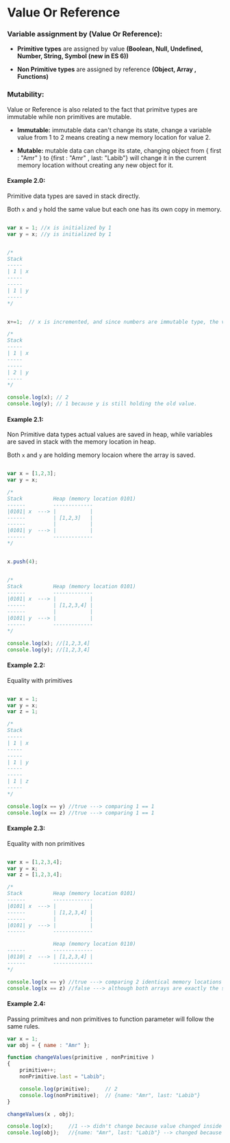 # Value Or Reference

### Variable assignment by (Value Or Reference):
* **Primitive types** are assigned by value **(Boolean, Null, Undefined, Number, String, Symbol (new in ES 6))**

* **Non Primitive types** are assigned by reference **(Object, Array , Functions)**

### Mutability:

Value or Reference is also related to the fact that primitve types are immutable while non primitives are mutable.

* **Immutable:** immutable data can't change its state, change a variable value from 1 to 2 means creating a new memory location for value 2.

* **Mutable:** mutable data can change its state, changing object from  { first : "Amr" } to  {first : "Amr" , last: "Labib"} will change it in the current memory location without creating any new object for it.

#### Example 2.0:
Primitive data types are saved in stack directly.

Both `x` and `y` hold the same value but each one has its own copy in memory.

```javascript

var x = 1; //x is initialized by 1
var y = x; //y is initialized by 1


/*
Stack
-----
| 1 | x
-----
-----
| 1 | y
-----
*/


x+=1;  // x is incremented, and since numbers are immutable type, the variables x will be assigned to a new object and will keep the old value as is because its immutable.

/*
Stack
-----
| 1 | x
-----
-----
| 2 | y
-----
*/

console.log(x); // 2
console.log(y); // 1 because y is still holding the old value.

```


#### Example 2.1:
Non Primitive data types actual values are saved in heap, while variables are saved in stack with the memory location in heap.

Both `x` and `y` are holding memory locaion where the array is saved.


```javascript

var x = [1,2,3];
var y = x;

/*
Stack          Heap (memory location 0101)
------         -------------
|0101| x  ---> |           |
------         | [1,2,3]   |
------         |           |
|0101| y  ---> |           |
------         -------------
*/


x.push(4);


/*
Stack          Heap (memory location 0101)
------         -------------
|0101| x  ---> |           |
------         | [1,2,3,4] |
------         |           |
|0101| y  ---> |           |
------         -------------
*/

console.log(x); //[1,2,3,4]
console.log(y); //[1,2,3,4]

```

#### Example 2.2:

Equality with primitives

```javascript

var x = 1;
var y = x;
var z = 1;

/*
Stack
-----
| 1 | x
-----
-----
| 1 | y
-----
-----
| 1 | z
-----
*/

console.log(x == y) //true ---> comparing 1 == 1
console.log(x == z) //true ---> comparing 1 == 1
```

#### Example 2.3:

Equality with non primitives

```javascript

var x = [1,2,3,4];
var y = x;
var z = [1,2,3,4];

/*
Stack          Heap (memory location 0101)
------         -------------
|0101| x  ---> |           |
------         | [1,2,3,4] |
------         |           |
|0101| y  ---> |           |
------         -------------

               Heap (memory location 0110)
------         -------------
|0110| z  ---> | [1,2,3,4] |
------         -------------
*/

console.log(x == y) //true ---> comparing 2 identical memory locations 0101 == 0101 is true
console.log(x == z) //false ---> although both arrays are exactly the same but the result is false because we are comparing 2 different memory locations 0101 == 0110 is false

```

#### Example 2.4:

Passing primitves and non primitives to function parameter will follow the same rules.

```javascript
var x = 1;
var obj = { name : "Amr" };

function changeValues(primitive , nonPrimitive )
{
    primitive++;
    nonPrimitive.last = "Labib";

    console.log(primitive);     // 2 
    console.log(nonPrimitive);  // {name: "Amr", last: "Labib"}
}

changeValues(x , obj);

console.log(x);     //1 --> didn't change because value changed inside function created new memory location for it.
console.log(obj);   //{name: "Amr", last: "Labib"} --> changed because its a non primitive and obj passed to function by reference and the changed value is changed in reference
```

